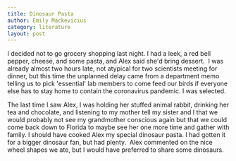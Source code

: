 ```yaml
---
title: Dinosaur Pasta
author: Emily Mackevicius
category: literature
layout: post
---
```


I decided not to go grocery shopping last night. I had a leek, a red bell pepper, cheese, and some pasta, and Alex said she'd bring dessert.  I was already almost two hours late, not atypical for two scientists meeting for dinner, but this time the unplanned delay came from a department memo telling us to pick 'essential' lab members to come feed our birds if everyone else has to stay home to contain the coronavirus pandemic. I was selected.  

The last time I saw Alex, I was holding her stuffed animal rabbit, drinking her tea and chocolate, and listening to my mother tell my sister and I that we would probably not see my grandmother conscious again but that we could come back down to Florida to maybe see her one more time and gather with family. I should have cooked Alex my special dinosaur pasta. I had gotten it for a bigger dinosaur fan, but had plenty.  Alex commented on the nice wheel shapes we ate, but I would have preferred to share some dinosaurs. 
